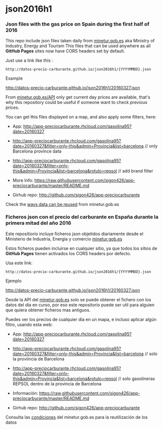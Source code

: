 # json2016h1

### Json files with the gas price on Spain during the first half of 2016

This repo include json files taken daily from [minetur.gob.es](https://sedeaplicaciones.minetur.gob.es/ServiciosRESTCarburantes/PreciosCarburantes/EstacionesTerrestres/)
 aka Ministry of Industry, Energy and Tourism
This files that can be used anywhere as all **GitHub Pages** sites now have CORS headers set by default.

Just use a link like this :

```
http://datos-precio-carburante.github.io/json2016h1/{YYYYMMDD}.json
```

Example

http://datos-precio-carburante.github.io/json2016h1/20160327.json

From  [minetur.gob.es/API](https://sedeaplicaciones.minetur.gob.es/ServiciosRESTCarburantes/PreciosCarburantes/EstacionesTerrestres/) only get current day prices are available, that's why this repository could be useful if someone want to check previous prices.

You can get this files displayed on a map, and also apply some filters, here:

* App: http://app-preciocarburante.rhcloud.com/gasolina95?date=20160327
* http://app-preciocarburante.rhcloud.com/gasolina95?date=20160327&filter=only-this&admin=Provincia&list=barcelona // only Barcelona province data
* http://app-preciocarburante.rhcloud.com/gasolina95?date=20160327&filter=only-this&admin=Provincia&list=barcelona&rotulo=repsol // add brand filter

* More Info: https://raw.githubusercontent.com/sigon426/app-preciocarburante/master/README.md
* Girhub repo: http://github.com/sigon426/app-preciocarburante

Check the [ways data can be reused](http://sede.minetur.gob.es/en-US/datosabiertos/Paginas/modalidades-reutilizacion.aspx) from minetur.gob.es

### Ficheros json con el precio del carburante en España durante la primera mitad del año 2016

Este repositiorio incluye ficheros json objetidos diariamente desde el Ministerio de Industria, Energía y comercio  [minetur.gob.es](http://sedeaplicaciones.minetur.gob.es/ServiciosRESTCarburantes/PreciosCarburantes/EstacionesTerrestres/)

Estos ficheros pueden incluirse en cualquier sitio, ya que todos los sitios de **GitHub Pages** tienen activados los CORS headers por defecto.

Usa este link:

```
http://datos-precio-carburante.github.io/json2016h1/{YYYYMMDD}.json
```

Ejemplo

http://datos-precio-carburante.github.io/json2016h1/20160327.json

Desde la API del [minetur.gob.es](https://sedeaplicaciones.minetur.gob.es/ServiciosRESTCarburantes/PreciosCarburantes/EstacionesTerrestres/) solo se puede obtener el fichero con los datos del día en curso, por eso este repositorio puede ser util para alguien que quiera obtener ficheros mas antiguos.

Puedes ver los precios de cualquier día en un mapa, e incluso aplicar algún filtro, usando esta web:

* App: http://app-preciocarburante.rhcloud.com/gasolina95?date=20160327
* http://app-preciocarburante.rhcloud.com/gasolina95?date=20160327&filter=only-this&admin=Provincia&list=barcelona // solo la proviincia de Barcelona
* http://app-preciocarburante.rhcloud.com/gasolina95?date=20160327&filter=only-this&admin=Provincia&list=barcelona&rotulo=repsol // solo gasolineras REPSOL dentro de la provincia de Barcelona

* Información: https://raw.githubusercontent.com/sigon426/app-preciocarburante/master/README.md
* Girhub repo: http://github.com/sigon426/app-preciocarburante

Consulta las [condiciones](http://sede.minetur.gob.es/es-ES/Paginas/aviso.aspx#Reutilizacion) del minetur.gob.es para la reutilización de los datos
